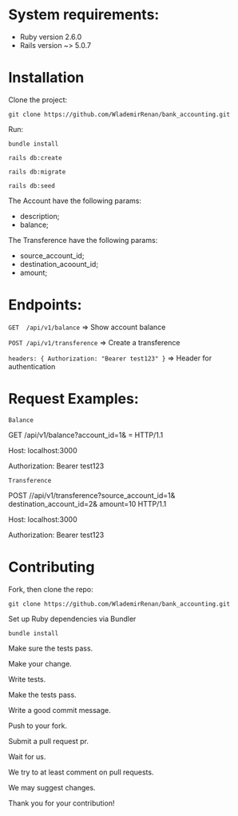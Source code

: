 # System requirements:

* Ruby version 2.6.0
* Rails version ~> 5.0.7


# Installation

Clone the project:

    git clone https://github.com/WlademirRenan/bank_accounting.git

Run:

    bundle install

    rails db:create

    rails db:migrate

    rails db:seed

The Account have the following params:
* description;
* balance;

The Transference have the following params:
* source_account_id;
* destination_acoount_id;
* amount;


# Endpoints:

`GET  /api/v1/balance` => Show account balance

`POST /api/v1/transference` => Create a transference

`headers: { Authorization: "Bearer test123" }` => Header for authentication


# Request Examples:

    Balance

GET /api/v1/balance?account_id=1&amp; = HTTP/1.1

Host: localhost:3000

Authorization: Bearer test123


    Transference

POST //api/v1/transference?source_account_id=1&amp; destination_account_id=2&amp; amount=10 HTTP/1.1

Host: localhost:3000

Authorization: Bearer test123


# Contributing

Fork, then clone the repo:

    git clone https://github.com/WlademirRenan/bank_accounting.git

Set up Ruby dependencies via Bundler

    bundle install

Make sure the tests pass.

Make your change.

Write tests.

Make the tests pass.

Write a good commit message.

Push to your fork.

Submit a pull request pr.

Wait for us.

We try to at least comment on pull requests.

We may suggest changes.

Thank you for your contribution!